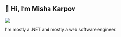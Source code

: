 ## 👋 Hi, I’m Misha Karpov

[![](https://img.shields.io/badge/-@mishakrpv-%23181717?style=flat-square&logo=github)](https://github.com/mishakrpv)

I'm mostly a .NET and mostly a web software engineer.
